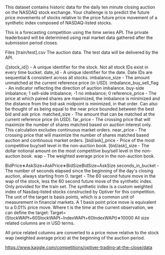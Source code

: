 This dataset contains historic data for the daily ten minute closing auction on the NASDAQ stock exchange. Your challenge is to predict the future price movements of stocks relative to the price future price movement of a synthetic index composed of NASDAQ-listed stocks.

This is a forecasting competition using the time series API. The private leaderboard will be determined using real market data gathered after the submission period closes.

Files
[train/test].csv The auction data. The test data will be delivered by the API.

{[stock_id]} - A unique identifier for the stock. Not all stock IDs exist in every time bucket.
date_id - A unique identifier for the date. Date IDs are sequential & consistent across all stocks.
imbalance_size - The amount unmatched at the current reference price (in USD).
imbalance_buy_sell_flag - An indicator reflecting the direction of auction imbalance.
buy-side imbalance; 1
sell-side imbalance; -1
no imbalance; 0
reference_price - The price at which paired shares are maximized, the imbalance is minimized and the distance from the bid-ask midpoint is minimized, in that order. Can also be thought of as being equal to the near price bounded between the best bid and ask price.
matched_size - The amount that can be matched at the current reference price (in USD).
far_price - The crossing price that will maximize the number of shares matched based on auction interest only. This calculation excludes continuous market orders.
near_price - The crossing price that will maximize the number of shares matched based auction and continuous market orders.
[bid/ask]_price - Price of the most competitive buy/sell level in the non-auction book.
[bid/ask]_size - The dollar notional amount on the most competitive buy/sell level in the non-auction book.
wap - The weighted average price in the non-auction book.


BidPrice∗AskSize+AskPrice∗BidSizeBidSize+AskSize
seconds_in_bucket - The number of seconds elapsed since the beginning of the day's closing auction, always starting from 0.
target - The 60 second future move in the wap of the stock, less the 60 second future move of the synthetic index. Only provided for the train set.
The synthetic index is a custom weighted index of Nasdaq-listed stocks constructed by Optiver for this competition.
The unit of the target is basis points, which is a common unit of measurement in financial markets. A 1 basis point price move is equivalent to a 0.01% price move.
Where t is the time at the current observation, we can define the target:
Target=(StockWAPt+60StockWAPt−IndexWAPt+60IndexWAPt)∗10000
All size related columns are in USD terms.

All price related columns are converted to a price move relative to the stock wap (weighted average price) at the beginning of the auction period.

https://www.kaggle.com/competitions/optiver-trading-at-the-close/data
